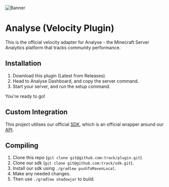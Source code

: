 ![Banner](https://raw.githubusercontent.com/track/sdk/main/.github/banner.png)

# Analyse (Velocity Plugin)

This is the official velocity adapter for Analyse - the Minecraft Server Analytics platform that tracks community performance.

## Installation
1. Download this plugin (Latest from Releases).
2. Head to Analyse Dashboard, and copy the server command.
3. Start your server, and run the setup command.

You're ready to go!

## Custom Integration
This project utilises our official [SDK](https://github.com/track/sdk), which is an official wrapper around our [API](https://docs.analyse.net/page/api-endpoints).

## Compiling
1. Clone this repo (`git clone git@github.com:track/plugin.git`).
1. Clone our sdk (`git clone git@github.com:track/sdk.git`).
1. Install our sdk using `./gradlew pushToMavenLocal`.
2. Make any needed changes.
3. Then use `./gradlew shadowjar` to build.